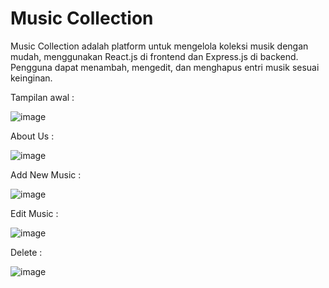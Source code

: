 # Music Collection

Music Collection adalah platform untuk mengelola koleksi musik dengan mudah, menggunakan React.js di frontend dan Express.js di backend. Pengguna dapat menambah, mengedit, dan menghapus entri musik sesuai keinginan.

Tampilan awal :

![image](https://github.com/Ressiuuu/Music-Collection/assets/120215928/81028c6d-114c-42ec-9b04-45840ee771ab)

About Us :

![image](https://github.com/Ressiuuu/Music-Collection/assets/120215928/b5302bca-a796-4c4c-91ec-f26f0b1713e5)

Add New Music :

![image](https://github.com/Ressiuuu/Music-Collection/assets/120215928/2af9f739-3c29-4d58-8160-9bf3ed3bb1a5)

Edit Music :

![image](https://github.com/Ressiuuu/Music-Collection/assets/120215928/c42a61a1-d42c-4b9c-bce5-a782bca49f39)

Delete :

![image](https://github.com/Ressiuuu/Music-Collection/assets/120215928/779e2561-ad41-42a3-b145-dbcb3e43666e)
